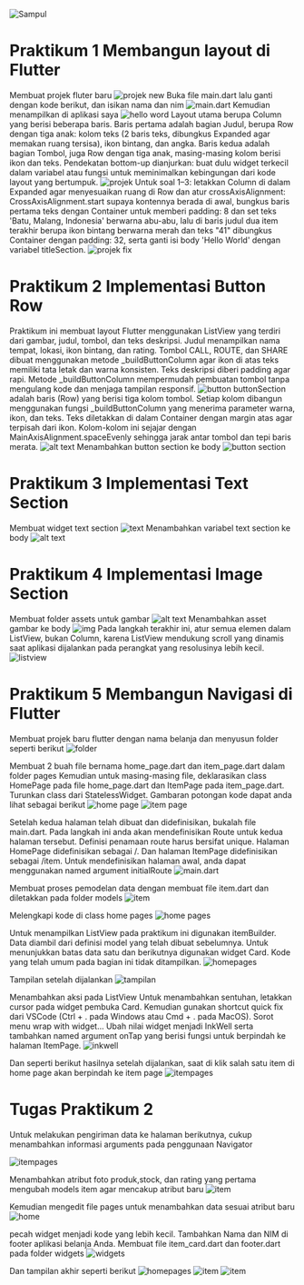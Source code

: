 ![Sampul](image.png)
# Praktikum 1 Membangun layout di Flutter
Membuat projek fluter baru 
![projek new](image-1.png)
Buka file main.dart lalu ganti dengan kode berikut, dan isikan nama dan nim
![main.dart](image-2.png)
Kemudian menampilkan di aplikasi saya 
![hello word](image-3.png)
Layout utama berupa Column yang berisi beberapa baris. Baris pertama adalah bagian Judul, berupa Row dengan tiga anak: kolom teks (2 baris teks, dibungkus Expanded agar memakan ruang tersisa), ikon bintang, dan angka. Baris kedua adalah bagian Tombol, juga Row dengan tiga anak, masing-masing kolom berisi ikon dan teks. Pendekatan bottom-up dianjurkan: buat dulu widget terkecil dalam variabel atau fungsi untuk meminimalkan kebingungan dari kode layout yang bertumpuk.
![projek](image-4.png)
Untuk soal 1–3: letakkan Column di dalam Expanded agar menyesuaikan ruang di Row dan atur crossAxisAlignment: CrossAxisAlignment.start supaya kontennya berada di awal, bungkus baris pertama teks dengan Container untuk memberi padding: 8 dan set teks 'Batu, Malang, Indonesia' berwarna abu-abu, lalu di baris judul dua item terakhir berupa ikon bintang berwarna merah dan teks "41" dibungkus Container dengan padding: 32, serta ganti isi body 'Hello World' dengan variabel titleSection.
![projek fix](image-5.png)
# Praktikum 2 Implementasi Button Row
Praktikum ini membuat layout Flutter menggunakan ListView yang terdiri dari gambar, judul, tombol, dan teks deskripsi. Judul menampilkan nama tempat, lokasi, ikon bintang, dan rating. Tombol CALL, ROUTE, dan SHARE dibuat menggunakan metode _buildButtonColumn agar ikon di atas teks memiliki tata letak dan warna konsisten. Teks deskripsi diberi padding agar rapi. Metode _buildButtonColumn mempermudah pembuatan tombol tanpa mengulang kode dan menjaga tampilan responsif.
![button](image-6.png)
buttonSection adalah baris (Row) yang berisi tiga kolom tombol. Setiap kolom dibangun menggunakan fungsi _buildButtonColumn yang menerima parameter warna, ikon, dan teks. Teks diletakkan di dalam Container dengan margin atas agar terpisah dari ikon. Kolom-kolom ini sejajar dengan MainAxisAlignment.spaceEvenly sehingga jarak antar tombol dan tepi baris merata.
![alt text](image-7.png)
Menambahkan button section ke body
![button section](image-8.png)

# Praktikum 3 Implementasi Text Section
Membuat widget text section
![text](image-9.png)
Menambahkan variabel text section ke body
![alt text](image-10.png)

# Praktikum 4 Implementasi Image Section

Membuat folder assets untuk gambar
![alt text](image-11.png)
Menambahkan asset gambar ke body
![img](image-12.png)
Pada langkah terakhir ini, atur semua elemen dalam ListView, bukan Column, karena ListView mendukung scroll yang dinamis saat aplikasi dijalankan pada perangkat yang resolusinya lebih kecil.
![listview](image-13.png)


# Praktikum 5 Membangun Navigasi di Flutter
Membuat projek baru flutter dengan nama belanja dan menyusun folder seperti berikut
![folder](image-14.png)

Membuat 2 buah file bernama home_page.dart dan item_page.dart dalam folder pages
Kemudian untuk masing-masing file, deklarasikan class HomePage pada file home_page.dart dan ItemPage pada item_page.dart. Turunkan class dari StatelessWidget. Gambaran potongan kode dapat anda lihat sebagai berikut
![home page](image-15.png)
![item page](image-16.png)

Setelah kedua halaman telah dibuat dan didefinisikan, bukalah file main.dart. Pada langkah ini anda akan mendefinisikan Route untuk kedua halaman tersebut. Definisi penamaan route harus bersifat unique. Halaman HomePage didefinisikan sebagai /. Dan halaman ItemPage didefinisikan sebagai /item. Untuk mendefinisikan halaman awal, anda dapat menggunakan named argument initialRoute
![main.dart](image-17.png)

Membuat proses pemodelan data dengan membuat file item.dart dan diletakkan pada folder models
![item](image-18.png)

Melengkapi kode di class home pages
![home pages](image-19.png)

Untuk menampilkan ListView pada praktikum ini digunakan itemBuilder. Data diambil dari definisi model yang telah dibuat sebelumnya. Untuk menunjukkan batas data satu dan berikutnya digunakan widget Card. Kode yang telah umum pada bagian ini tidak ditampilkan.
![homepages](image-20.png)

Tampilan setelah dijalankan 
![tampilan](image-21.png)

Menambahkan aksi pada ListView
Untuk menambahkan sentuhan, letakkan cursor pada widget pembuka Card. Kemudian gunakan shortcut quick fix dari VSCode (Ctrl + . pada Windows atau Cmd + . pada MacOS). Sorot menu wrap with widget... Ubah nilai widget menjadi InkWell serta tambahkan named argument onTap yang berisi fungsi untuk berpindah ke halaman ItemPage. 
![inkwell](image-22.png)

Dan seperti berikut hasilnya setelah dijalankan, saat di klik salah satu item di home page akan berpindah ke item page 
![itempages](image-23.png)

# Tugas Praktikum 2
Untuk melakukan pengiriman data ke halaman berikutnya, cukup menambahkan informasi arguments pada penggunaan Navigator

![itempages](image-24.png)

Menambahkan atribut foto produk,stock, dan rating
yang pertama mengubah models item agar mencakup atribut baru 
![item](image-25.png)

Kemudian mengedit file pages untuk menambahkan data sesuai atribut baru 
![home](image-26.png)

pecah widget menjadi kode yang lebih kecil. Tambahkan Nama dan NIM di footer aplikasi belanja Anda.
Membuat file item_card.dart dan footer.dart pada folder widgets
![widgets](image-27.png)

Dan tampilan akhir seperti berikut 
![homepages](image-28.png)
![item](image-29.png)
![item](image-30.png)




